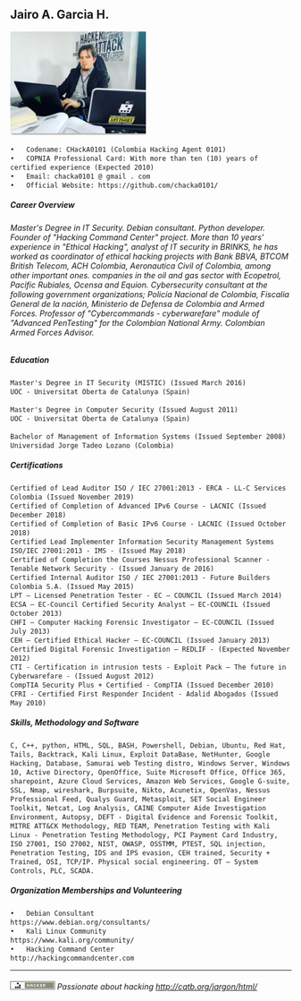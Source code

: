 ## Jairo A. Garcia H.

![Alt Text](https://github.com/chacka0101/Repository_CHackA0101/blob/master/Jairo_A_Garcia_H.jpg?raw=true)
```
•	Codename: CHackA0101 (Colombia Hacking Agent 0101)
•	COPNIA Professional Card: With more than ten (10) years of certified experience (Expected 2010)
•	Email: chacka0101 @ gmail . com
•	Official Website: https://github.com/chacka0101/
```
##### Career Overview 
###### Master's Degree in IT Security. Debian consultant. Python developer. Founder of "Hacking Command Center" project. More than 10 years’ experience in "Ethical Hacking", analyst of IT security in BRINKS, he has worked as coordinator of ethical hacking projects with Bank BBVA, BTCOM British Telecom, ACH Colombia, Aeronautica Civil of Colombia, among other important ones. companies in the oil and gas sector with Ecopetrol, Pacific Rubiales, Ocensa and Equion. Cybersecurity consultant at the following government organizations; Policía Nacional de Colombia, Fiscalia General de la nación, Ministerio de Defensa de Colombia and Armed Forces. Professor of "Cybercommands - cyberwarefare" module of "Advanced PenTesting" for the Colombian National Army. Colombian Armed Forces Advisor.

##### Education
```
Master's Degree in IT Security (MISTIC) (Issued March 2016)
UOC - Universitat Oberta de Catalunya (Spain)

Master's Degree in Computer Security (Issued August 2011)
UOC - Universitat Oberta de Catalunya (Spain)

Bachelor of Management of Information Systems (Issued September 2008)
Universidad Jorge Tadeo Lozano (Colombia)
```
##### Certifications
```
Certified of Lead Auditor ISO / IEC 27001:2013 - ERCA - LL-C Services Colombia (Issued November 2019)		        
Certified of Completion of Advanced IPv6 Course - LACNIC (Issued December 2018) 					
Certified of Completion of Basic IPv6 Course - LACNIC (Issued October 2018) 					        
Certified Lead Implementer Information Security Management Systems ISO/IEC 27001:2013 - IMS - (Issued May 2018) 
Certified of Completion the Courses Nessus Professional Scanner - Tenable Network Security - (Issued January de 2016)
Certified Internal Auditor ISO / IEC 27001:2013 - Future Builders Colombia S.A. (Issued May 2015)			        
LPT – Licensed Penetration Tester - EC – COUNCIL (Issued March 2014)						        
ECSA – EC-Council Certified Security Analyst – EC-COUNCIL (Issued October 2013)					
CHFI – Computer Hacking Forensic Investigator – EC-COUNCIL (Issued July 2013)					
CEH – Certified Ethical Hacker – EC-COUNCIL (Issued January 2013)						        
Certified Digital Forensic Investigation – REDLIF - (Expected November 2012)					        
CTI - Certification in intrusion tests - Exploit Pack – The future in Cyberwarefare - (Issued August 2012)			
CompTIA Security Plus + Certified - CompTIA (Issued December 2010)						     
CFRI - Certified First Responder Incident - Adalid Abogados (Issued May 2010)										
```
##### Skills, Methodology and Software
```
C, C++, python, HTML, SQL, BASH, Powershell, Debian, Ubuntu, Red Hat, Tails, Backtrack, Kali Linux, Exploit DataBase, NetHunter, Google Hacking, Database, Samurai web Testing distro, Windows Server, Windows 10, Active Directory, OpenOffice, Suite Microsoft Office, Office 365, sharepoint, Azure Cloud Services, Amazon Web Services, Google G-suite, SSL, Nmap, wireshark, Burpsuite, Nikto, Acunetix, OpenVas, Nessus Professional Feed, Qualys Guard, Metasploit, SET Social Engineer Toolkit, Netcat, Log Analysis, CAINE Computer Aide Investigation Environment, Autopsy, DEFT - Digital Evidence and Forensic Toolkit, MITRE ATT&CK Methodology, RED TEAM, Penetration Testing with Kali Linux - Penetration Testing Methodology, PCI Payment Card Industry, ISO 27001, ISO 27002, NIST, OWASP, OSSTMM, PTEST, SQL injection, Penetration Testing, IDS and IPS evasion, CEH trained, Security + Trained, OSI, TCP/IP. Physical social engineering. OT – System Controls, PLC, SCADA.
```
##### Organization Memberships and Volunteering
```
•	Debian Consultant                   https://www.debian.org/consultants/
•	Kali Linux Community                https://www.kali.org/community/
•	Hacking Command Center              http://hackingcommandcenter.com
```
---
###### ![Alt Text](https://github.com/chacka0101/Repository_CHackA0101/blob/master/hacker.png) Passionate about hacking    http://catb.org/jargon/html/ 

